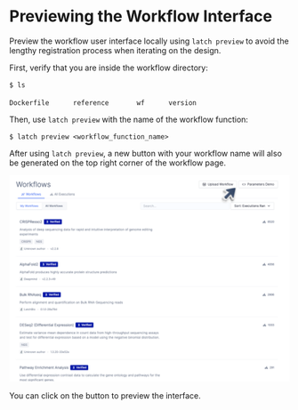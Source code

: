 # Previewing the Workflow Interface

Preview the workflow user interface locally using `latch preview` to avoid the lengthy registration process when iterating on the design.

First, verify that you are inside the workflow directory:

```shell-session
$ ls

Dockerfile      reference       wf      version
```

Then, use `latch preview` with the name of the workflow function:

```shell-session
$ latch preview <workflow_function_name>
```

After using `latch preview`, a new button with your workflow name will also be generated on the top right corner of the workflow page.

![Preview](../assets/ui/previewer.png)

You can click on the button to preview the interface.
